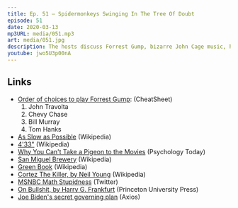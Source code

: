```yaml
---
title: Ep. 51 – Spidermonkeys Swinging In The Tree Of Doubt
episode: 51
date: 2020-03-13
mp3URL: media/051.mp3
art: media/051.jpg
description: The hosts discuss Forrest Gump, bizarre John Cage music, how trees and pigeons see the world, the Oscar winning movie, Green Book, how Bloomberg did NOT give every American a million dollars, and Joe Biden's inevitable yawn-tastic nomination for 2020.
youtube: jwo5U3p00nA
---
```


## Links

- [Order of choices to play Forrest Gump](https://www.cheatsheet.com/entertainment/surprising-things-you-probably-never-knew-about-forrest-gump.html/): (CheatSheet)
  1. John Travolta
  2. Chevy Chase
  3. Bill Murray
  4. Tom Hanks
- [As Slow as Possible](https://en.wikipedia.org/wiki/As_Slow_as_Possible) (Wikipedia)
- [4'33"](https://en.wikipedia.org/wiki/4′33″) (Wikipedia)
- [Why You Can't Take a Pigeon to the Movies](https://www.psychologytoday.com/us/blog/what-shapes-film/201406/why-you-can-t-take-pigeon-the-movies) (Psychology Today)
- [San Miguel Brewery](https://en.wikipedia.org/wiki/San_Miguel_Brewery) (Wikipedia)
- [Green Book](https://en.wikipedia.org/wiki/San_Miguel_Brewery) (Wikipedia)
- [Cortez The Killer, by Neil Young](https://en.wikipedia.org/wiki/Cortez_the_Killer) (Wikipedia)
- [MSNBC Math Stupidness](https://twitter.com/iamscottenglish/status/1235806244817915904) (Twitter)
- [On Bullshit, by Harry G. Frankfurt](https://press.princeton.edu/books/hardcover/9780691122946/on-bullshit) (Princeton University Press)
- [Joe Biden's secret governing plan](https://www.axios.com/joe-biden-cabinet-vice-president-picks-b17882ac-3953-450f-8afb-38a3c8dcda57.html) (Axios)
